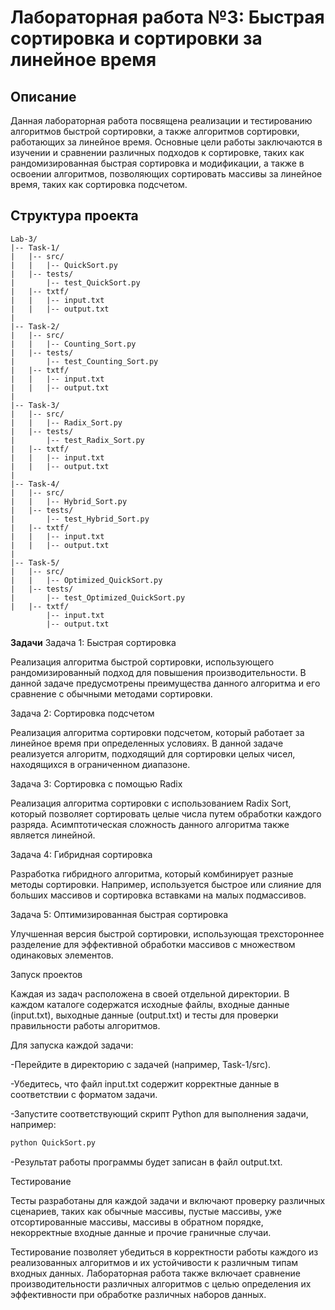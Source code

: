 # Лабораторная работа №3: Быстрая сортировка и сортировки за линейное время

## Описание

Данная лабораторная работа посвящена реализации и тестированию алгоритмов быстрой сортировки, а также алгоритмов сортировки, работающих за линейное время. Основные цели работы заключаются в изучении и сравнении различных подходов к сортировке, таких как рандомизированная быстрая сортировка и модификации, а также в освоении алгоритмов, позволяющих сортировать массивы за линейное время, таких как сортировка подсчетом.

## Структура проекта
```
Lab-3/
|-- Task-1/
|   |-- src/
|   |   |-- QuickSort.py
|   |-- tests/
|       |-- test_QuickSort.py
|   |-- txtf/
|   |   |-- input.txt
|   |   |-- output.txt
|
|-- Task-2/
|   |-- src/
|   |   |-- Counting_Sort.py
|   |-- tests/
|       |-- test_Counting_Sort.py
|   |-- txtf/
|   |   |-- input.txt
|   |   |-- output.txt
|
|-- Task-3/
|   |-- src/
|   |   |-- Radix_Sort.py
|   |-- tests/
|       |-- test_Radix_Sort.py
|   |-- txtf/
|   |   |-- input.txt
|   |   |-- output.txt
|
|-- Task-4/
|   |-- src/
|   |   |-- Hybrid_Sort.py
|   |-- tests/
|       |-- test_Hybrid_Sort.py
|   |-- txtf/
|   |   |-- input.txt
|   |   |-- output.txt
|
|-- Task-5/
|   |-- src/
|   |   |-- Optimized_QuickSort.py
|   |-- tests/
|       |-- test_Optimized_QuickSort.py
|   |-- txtf/
        |-- input.txt
        |-- output.txt
```

**Задачи**
Задача 1: Быстрая сортировка

Реализация алгоритма быстрой сортировки, использующего рандомизированный подход для повышения производительности. В данной задаче предусмотрены преимущества данного алгоритма и его сравнение с обычными методами сортировки.

Задача 2: Сортировка подсчетом

Реализация алгоритма сортировки подсчетом, который работает за линейное время при определенных условиях. В данной задаче реализуется алгоритм, подходящий для сортировки целых чисел, находящихся в ограниченном диапазоне.

Задача 3: Сортировка с помощью Radix

Реализация алгоритма сортировки с использованием Radix Sort, который позволяет сортировать целые числа путем обработки каждого разряда. Асимптотическая сложность данного алгоритма также является линейной.

Задача 4: Гибридная сортировка

Разработка гибридного алгоритма, который комбинирует разные методы сортировки. Например, используется быстрое или слияние для больших массивов и сортировка вставками на малых подмассивов.

Задача 5: Оптимизированная быстрая сортировка

Улучшенная версия быстрой сортировки, использующая трехстороннее разделение для эффективной обработки массивов с множеством одинаковых элементов.

Запуск проектов

Каждая из задач расположена в своей отдельной директории. В каждом каталоге содержатся исходные файлы, входные данные (input.txt), выходные данные (output.txt) и тесты для проверки правильности работы алгоритмов.

Для запуска каждой задачи:

  -Перейдите в директорию с задачей (например, Task-1/src).

  -Убедитесь, что файл input.txt содержит корректные данные в соответствии с форматом задачи.

  -Запустите соответствующий скрипт Python для выполнения задачи, например:

```bash
python QuickSort.py
```
  -Результат работы программы будет записан в файл output.txt.

Тестирование

Тесты разработаны для каждой задачи и включают проверку различных сценариев, таких как обычные массивы, пустые массивы, уже отсортированные массивы, массивы в обратном порядке, некорректные входные данные и прочие граничные случаи.

Тестирование позволяет убедиться в корректности работы каждого из реализованных алгоритмов и их устойчивости к различным типам входных данных. Лабораторная работа также включает сравнение производительности различных алгоритмов с целью определения их эффективности при обработке различных наборов данных.

  

